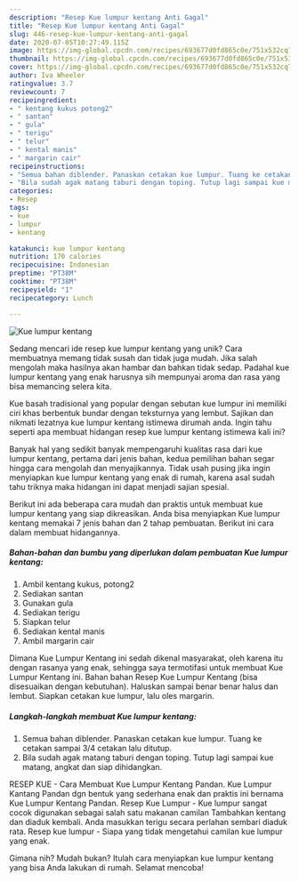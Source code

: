 ```yaml
---
description: "Resep Kue lumpur kentang Anti Gagal"
title: "Resep Kue lumpur kentang Anti Gagal"
slug: 446-resep-kue-lumpur-kentang-anti-gagal
date: 2020-07-05T10:27:49.115Z
image: https://img-global.cpcdn.com/recipes/693677d0fd865c0e/751x532cq70/kue-lumpur-kentang-foto-resep-utama.jpg
thumbnail: https://img-global.cpcdn.com/recipes/693677d0fd865c0e/751x532cq70/kue-lumpur-kentang-foto-resep-utama.jpg
cover: https://img-global.cpcdn.com/recipes/693677d0fd865c0e/751x532cq70/kue-lumpur-kentang-foto-resep-utama.jpg
author: Iva Wheeler
ratingvalue: 3.7
reviewcount: 7
recipeingredient:
- " kentang kukus potong2"
- " santan"
- " gula"
- " terigu"
- " telur"
- " kental manis"
- " margarin cair"
recipeinstructions:
- "Semua bahan diblender. Panaskan cetakan kue lumpur. Tuang ke cetakan sampai 3/4 cetakan lalu ditutup."
- "Bila sudah agak matang taburi dengan toping. Tutup lagi sampai kue matang, angkat dan siap dihidangkan."
categories:
- Resep
tags:
- kue
- lumpur
- kentang

katakunci: kue lumpur kentang 
nutrition: 170 calories
recipecuisine: Indonesian
preptime: "PT38M"
cooktime: "PT38M"
recipeyield: "1"
recipecategory: Lunch

---
```



![Kue lumpur kentang](https://img-global.cpcdn.com/recipes/693677d0fd865c0e/751x532cq70/kue-lumpur-kentang-foto-resep-utama.jpg)

Sedang mencari ide resep kue lumpur kentang yang unik? Cara membuatnya memang tidak susah dan tidak juga mudah. Jika salah mengolah maka hasilnya akan hambar dan bahkan tidak sedap. Padahal kue lumpur kentang yang enak harusnya sih mempunyai aroma dan rasa yang bisa memancing selera kita.

Kue basah tradisional yang popular dengan sebutan kue lumpur ini memiliki ciri khas berbentuk bundar dengan teksturnya yang lembut. Sajikan dan nikmati lezatnya kue lumpur kentang istimewa dirumah anda. Ingin tahu seperti apa membuat hidangan resep kue lumpur kentang istimewa kali ini?

Banyak hal yang sedikit banyak mempengaruhi kualitas rasa dari kue lumpur kentang, pertama dari jenis bahan, kedua pemilihan bahan segar hingga cara mengolah dan menyajikannya. Tidak usah pusing jika ingin menyiapkan kue lumpur kentang yang enak di rumah, karena asal sudah tahu triknya maka hidangan ini dapat menjadi sajian spesial.


Berikut ini ada beberapa cara mudah dan praktis untuk membuat kue lumpur kentang yang siap dikreasikan. Anda bisa menyiapkan Kue lumpur kentang memakai 7 jenis bahan dan 2 tahap pembuatan. Berikut ini cara dalam membuat hidangannya.

<!--inarticleads1-->

##### Bahan-bahan dan bumbu yang diperlukan dalam pembuatan Kue lumpur kentang:

1. Ambil  kentang kukus, potong2
1. Sediakan  santan
1. Gunakan  gula
1. Sediakan  terigu
1. Siapkan  telur
1. Sediakan  kental manis
1. Ambil  margarin cair


Dimana Kue Lumpur Kentang ini sedah dikenal masyarakat, oleh karena itu dengan rasanya yang enak, sehingga saya termotifasi untuk membuat Kue Lumpur Kentang ini. Bahan bahan Resep Kue Lumpur Kentang (bisa disesuaikan dengan kebutuhan). Haluskan sampai benar benar halus dan lembut. Siapkan cetakan kue lumpur, lalu oles margarin. 

<!--inarticleads2-->

##### Langkah-langkah membuat Kue lumpur kentang:

1. Semua bahan diblender. Panaskan cetakan kue lumpur. Tuang ke cetakan sampai 3/4 cetakan lalu ditutup.
1. Bila sudah agak matang taburi dengan toping. Tutup lagi sampai kue matang, angkat dan siap dihidangkan.


RESEP KUE - Cara Membuat Kue Lumpur Kentang Pandan. Kue Lumpur Kantang Pandan dgn bentuk yang sederhana enak dan praktis ini bernama Kue Lumpur Kentang Pandan. Resep Kue Lumpur - Kue lumpur sangat cocok digunakan sebagai salah satu makanan camilan Tambahkan kentang dan diaduk kembali. Anda masukkan terigu secara perlahan sembari diaduk rata. Resep kue lumpur - Siapa yang tidak mengetahui camilan kue lumpur yang enak. 

Gimana nih? Mudah bukan? Itulah cara menyiapkan kue lumpur kentang yang bisa Anda lakukan di rumah. Selamat mencoba!
